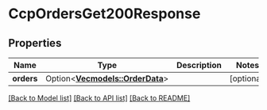 # CcpOrdersGet200Response

## Properties

Name | Type | Description | Notes
------------ | ------------- | ------------- | -------------
**orders** | Option<[**Vec<models::OrderData>**](order-data.md)> |  | [optional]

[[Back to Model list]](../README.md#documentation-for-models) [[Back to API list]](../README.md#documentation-for-api-endpoints) [[Back to README]](../README.md)


